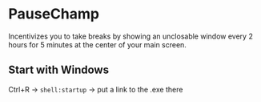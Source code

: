 # PauseChamp
Incentivizes you to take breaks by showing an unclosable window every 2 hours for 5 minutes at the center of your main screen.

## Start with Windows
Ctrl+R -> `shell:startup` -> put a link to the .exe there
